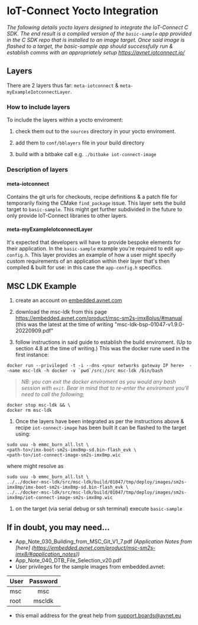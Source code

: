 # IoT-Connect Yocto Integration

*The following details yocto layers designed to integrate the IoT-Connect C SDK. The end result is a compiled version of the `basic-sample` app provided in the C SDK repo that is installed to an image target. Once said image is flashed to a target, the basic-sample app should successfully run & establish comms with an appropriately setup https://avnet.iotconnect.io/*

## Layers
There are 2 layers thus far: `meta-iotconnect` & `meta-myExampleIotconnectLayer`.
### How to include layers
To include the layers within a yocto enviroment:

1. check them out to the `sources` directory in your yocto enviroment.

1. add them to `conf/bblayers` file in your build directory

1. build with a bitbake call e.g. `./bitbake iot-connect-image`

### Description of layers
#### meta-iotconnect
Contains the git urls for checkouts, recipe definitions & a patch file for temporarily fixing the CMake `find_package` issue. This layer sets the build target to `basic-sample`. This might get further subdivided in the future to only provide IoT-Connect libraries to other layers.
#### meta-myExampleIotconnectLayer
It's expected that developers will have to provide bespoke elements for their application. In the `basic-sample` example you're required to edit `app-config.h`. This layer provides an example of how a user might specify custom requirements of an application within their layer that's then compiled & built for use: in this case the `app-config.h` specifics.
## MSC LDK Example

1. create an account on [embedded.avnet.com](https://embedded.avnet.com) 

1. download the msc-ldk from this page https://embedded.avnet.com/product/msc-sm2s-imx8plus/#manual (this was the latest at the time of writing "msc-ldk-bsp-01047-v1.9.0-20220909.pdf"

1. follow instructions in said guide to establish the build enviroment. (Up to section 4.8 at the time of writing.) This was the docker rune used in the first instance:
```
docker run --privileged -t -i --dns <your networks gateway IP here>  --name msc-ldk -h docker -v `pwd`/src:/src msc-ldk /bin/bash
```
> *NB: you can exit the docker enviroment as you would any bash session with `exit`. Bear in mind that to re-enter the enviroment you'll need to call the following;*
```
docker stop msc-ldk && \
docker rm msc-ldk
```

1. Once the layers have been integrated as per the instructions above & recipe `iot-connect-image` has been built it can be flashed to the target using:
```
sudo uuu -b emmc_burn_all.lst \
<path-to>/imx-boot-sm2s-imx8mp-sd.bin-flash_evk \
<path-to>/iot-connect-image-sm2s-imx8mp.wic
```
where <path-to> might resolve as
```
sudo uuu -b emmc_burn_all.lst \
../../docker-msc-ldk/src/msc-ldk/build/01047/tmp/deploy/images/sm2s-imx8mp/imx-boot-sm2s-imx8mp-sd.bin-flash_evk \
../../docker-msc-ldk/src/msc-ldk/build/01047/tmp/deploy/images/sm2s-imx8mp/iot-connect-image-sm2s-imx8mp.wic
```

1. on the target (via serial debug or ssh terminal) execute `basic-sample`

## If in doubt, you may need...

* App_Note_030_Building_from_MSC_Git_V1_7.pdf *(Application Notes from [here] (https://embedded.avnet.com/product/msc-sm2s-imx8/#application_notes))*
* App_Note_040_DTB_File_Selection_v20.pdf
* User privileges for the sample images from embedded.avnet:

 | User | Password |
 | ---- | :------: |
 | msc  | msc      |
 | root | mscldk   |

* this email address for the great help from support.boards@avnet.eu